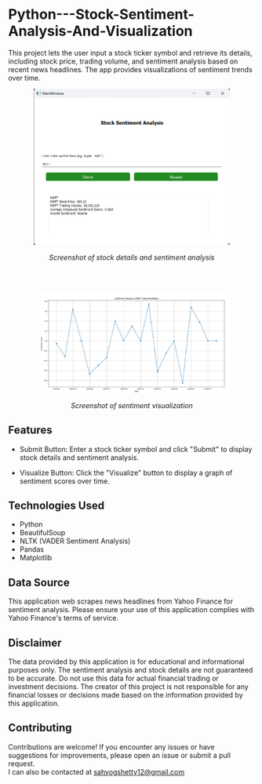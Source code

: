 # Python---Stock-Sentiment-Analysis-And-Visualization
This project lets the user input a stock ticker symbol and retrieve its details, including stock price, trading volume, and sentiment analysis based on recent news headlines. The app provides visualizations of sentiment trends over time.

<p align="center">
  <img src="images/Interface Screenshot.png" width="400" alt="Stock Details Screenshot">
</p>
<p align="center">
  <i>Screenshot of stock details and sentiment analysis</i>
</p>
<br>
<br>
<p align="center">
  <img src="images/Sentiment visualized.png" width="400" alt="Sentiment Visualization Screenshot">
</p>
<p align="center">
  <i>Screenshot of sentiment visualization</i>
</p>

## Features
* Submit Button: Enter a stock ticker symbol and click "Submit" to display stock details and sentiment analysis.

* Visualize Button: Click the "Visualize" button to display a graph of sentiment scores over time.

## Technologies Used
* Python
* BeautifulSoup
* NLTK (VADER Sentiment Analysis)
* Pandas
* Matplotlib

## Data Source
This application web scrapes news headlines from Yahoo Finance for sentiment analysis. Please ensure your use of this application complies with Yahoo Finance's terms of service.

## Disclaimer
The data provided by this application is for educational and informational purposes only. The sentiment analysis and stock details are not guaranteed to be accurate. Do not use this data for actual financial trading or investment decisions. The creator of this project is not responsible for any financial losses or decisions made based on the information provided by this application.

## Contributing
Contributions are welcome! If you encounter any issues or have suggestions for improvements, please open an issue or submit a pull request.
<br>
I can also be contacted at sahyogshetty12@gmail.com
